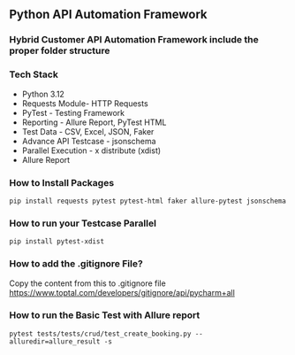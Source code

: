 ## Python API Automation Framework

### Hybrid Customer API Automation Framework include the proper folder structure


### Tech Stack
 - Python 3.12
 - Requests Module- HTTP Requests
 - PyTest - Testing Framework
 - Reporting - Allure Report, PyTest HTML
 - Test Data - CSV, Excel, JSON, Faker
 - Advance API Testcase - jsonschema
 - Parallel Execution - x distribute (xdist)
 - Allure Report

### How to Install Packages

```pip install requests pytest pytest-html faker allure-pytest jsonschema```

### How to run your Testcase Parallel

```pip install pytest-xdist```

### How to add the .gitignore File?

Copy the content from this to .gitignore file https://www.toptal.com/developers/gitignore/api/pycharm+all

### How to run the Basic Test with Allure report

```pytest tests/tests/crud/test_create_booking.py --alluredir=allure_result -s```